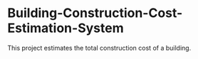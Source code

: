 # Building-Construction-Cost-Estimation-System
This project estimates the total construction cost of a building.
